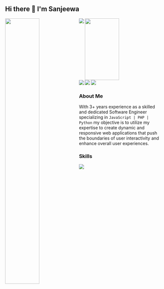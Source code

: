 ## Hi there 👋 I'm Sanjeewa

<img align="left" width="47%" src="https://github-readme-stats.vercel.app/api?username=SRanuluge&show_icons=true&theme=tokyonight" />

<img align="center" width="47%" height="200px" src="https://github-readme-stats.vercel.app/api/top-langs/?username=SRanuluge&layout=compact" />

<img  align="left" src="https://img.shields.io/badge/javascript-%23323330.svg?style=for-the-badge&logo=javascript&logoColor=%23F7DF1E" />
<img align="left"  src="https://img.shields.io/badge/typescript-%23007ACC.svg?style=for-the-badge&logo=typescript&logoColor=white" />
<img src="https://img.shields.io/badge/php-%23777BB4.svg?style=for-the-badge&logo=php&logoColor=white" />
<img src="https://img.shields.io/badge/python-3670A0?style=for-the-badge&logo=python&logoColor=ffdd54" />

### About Me

With 3+ years experience as a skilled and dedicated Software Engineer specializing in ``JavaScript | PHP | Python`` my objective is to utilize my expertise to create dynamic and responsive web applications that push the boundaries of user interactivity and enhance overall user experiences. 

### Skills

<p>
  <a href="https://skillicons.dev">
    <img src="https://skillicons.dev/icons?i=js,ts,nodejs,php,py,html,css,react,nextjs,redux,git,aws,docker,linux,vim,github,postman" />
  </a>
</p>

